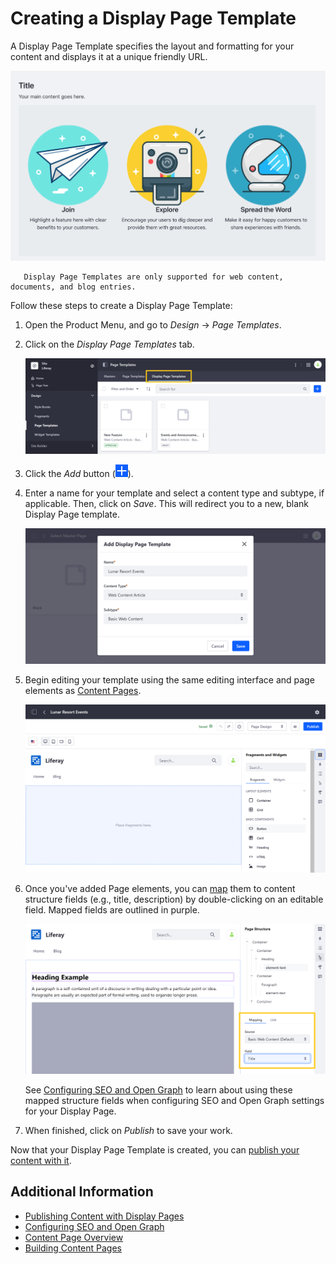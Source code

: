 # Creating a Display Page Template

A Display Page Template specifies the layout and formatting for your content and displays it at a unique friendly URL.

![A Display Page Template displays your content at a friendly URL with the formatting and design you create.](./creating-a-display-page-template/images/01.png)

```note::
   Display Page Templates are only supported for web content, documents, and blog entries.
```

Follow these steps to create a Display Page Template:

1. Open the Product Menu, and go to *Design* &rarr; *Page Templates*.

1. Click on the *Display Page Templates* tab.

   ![Go to Page Templates, and click on the Display Page Templates tab.](./creating-a-display-page-template/images/02.png)

1. Click the *Add* button (![Add](./../../../images/icon-add.png)).

1. Enter a name for your template and select a content type and subtype, if applicable. Then, click on *Save*. This will redirect you to a new, blank Display Page template.

   ![Select the content type and subtype for your new template.](./creating-a-display-page-template/images/03.png)

1. Begin editing your template using the same editing interface and page elements as [Content Pages](../../creating-pages/building-and-managing-content-pages/building-content-pages.md).

   ![Build your template using Content Page elements.](./creating-a-display-page-template/images/04.png)

1. Once you've added Page elements, you can [map](../../creating-pages/building-and-managing-content-pages/building-content-pages.md#mapping-content) them to content structure fields (e.g., title, description) by double-clicking on an editable field. Mapped fields are outlined in purple.

   ![Map Page elements to structure fields.](./creating-a-display-page-template/images/05.png)

   See [Configuring SEO and Open Graph](./configuring-seo-and-open-graph.md) to learn about using these mapped structure fields when configuring SEO and Open Graph settings for your Display Page.

1. When finished, click on *Publish* to save your work.

Now that your Display Page Template is created, you can [publish your content with it](./publishing-content-with-display-pages.md).

## Additional Information

* [Publishing Content with Display Pages](./publishing-content-with-display-pages.md)
* [Configuring SEO and Open Graph](./configuring-seo-and-open-graph.md)
* [Content Page Overview](./../../creating-pages/building-and-managing-content-pages/content-pages-overview.md)
* [Building Content Pages](../../creating-pages/building-and-managing-content-pages/building-content-pages.md)
